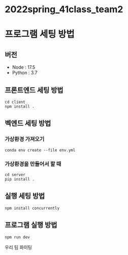 # 2022spring_41class_team2

# 프로그램 세팅 방법

## 버전
- Node : 17.5
- Python : 3.7


## 프론트엔드 세팅 방법
```shell
cd client
npm install .
```

## 벡엔드 세팅 방법
### 가상환경 가져오기
```shell
conda env create --file env.yml
```

### 가상환경을 만들어서 할 때
```shell
cd server
pip install .
```

## 실행 세팅 방법
```shell
npm install concurrently
```

## 프로그램 실행 방법
```shell
npm run dev
```

우리 팀 화이팅


